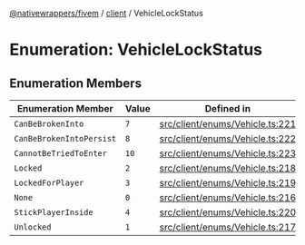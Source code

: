 [@nativewrappers/fivem](../../README.md) / [client](../README.md) / VehicleLockStatus

# Enumeration: VehicleLockStatus

## Enumeration Members

| Enumeration Member | Value | Defined in |
| ------ | ------ | ------ |
| `CanBeBrokenInto` | `7` | [src/client/enums/Vehicle.ts:221](https://github.com/nativewrappers/fivem/blob/a8f3fbc0f47fb5552a00c18a4d0c12645ae62f70/src/client/enums/Vehicle.ts#L221) |
| `CanBeBrokenIntoPersist` | `8` | [src/client/enums/Vehicle.ts:222](https://github.com/nativewrappers/fivem/blob/a8f3fbc0f47fb5552a00c18a4d0c12645ae62f70/src/client/enums/Vehicle.ts#L222) |
| `CannotBeTriedToEnter` | `10` | [src/client/enums/Vehicle.ts:223](https://github.com/nativewrappers/fivem/blob/a8f3fbc0f47fb5552a00c18a4d0c12645ae62f70/src/client/enums/Vehicle.ts#L223) |
| `Locked` | `2` | [src/client/enums/Vehicle.ts:218](https://github.com/nativewrappers/fivem/blob/a8f3fbc0f47fb5552a00c18a4d0c12645ae62f70/src/client/enums/Vehicle.ts#L218) |
| `LockedForPlayer` | `3` | [src/client/enums/Vehicle.ts:219](https://github.com/nativewrappers/fivem/blob/a8f3fbc0f47fb5552a00c18a4d0c12645ae62f70/src/client/enums/Vehicle.ts#L219) |
| `None` | `0` | [src/client/enums/Vehicle.ts:216](https://github.com/nativewrappers/fivem/blob/a8f3fbc0f47fb5552a00c18a4d0c12645ae62f70/src/client/enums/Vehicle.ts#L216) |
| `StickPlayerInside` | `4` | [src/client/enums/Vehicle.ts:220](https://github.com/nativewrappers/fivem/blob/a8f3fbc0f47fb5552a00c18a4d0c12645ae62f70/src/client/enums/Vehicle.ts#L220) |
| `Unlocked` | `1` | [src/client/enums/Vehicle.ts:217](https://github.com/nativewrappers/fivem/blob/a8f3fbc0f47fb5552a00c18a4d0c12645ae62f70/src/client/enums/Vehicle.ts#L217) |
